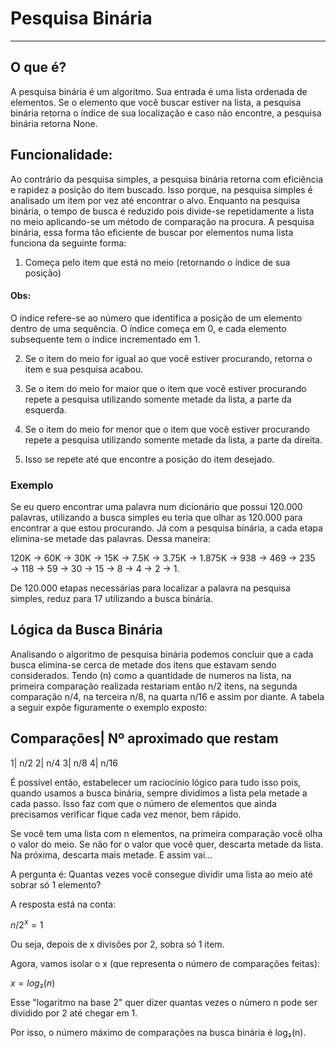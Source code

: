 # Pesquisa Binária
---

## O que é?
A pesquisa binária é um algoritmo. Sua entrada é uma lista ordenada de elementos. Se o elemento que você buscar estiver na lista, a pesquisa binária retorna o índice de sua localização e caso não encontre, a pesquisa binária retorna None.

## Funcionalidade:
Ao contrário da pesquisa simples, a pesquisa binária retorna com eficiência e rapidez a posição do item buscado. Isso porque, na pesquisa simples é analisado um item por vez até encontrar o alvo. Enquanto na pesquisa binária, o tempo de busca é reduzido pois divide-se repetidamente a lista no meio aplicando-se um método de comparação na procura. A pesquisa binária, essa forma tão eficiente de buscar por elementos numa lista funciona da seguinte forma:

1. Começa pelo item que está no meio (retornando o índice de sua posição)
#### Obs: 
O índice refere-se ao número que identifica a posição de um elemento dentro de uma sequência. O índice começa em 0, e cada elemento subsequente tem o índice incrementado em 1.

2.  Se o item do meio for igual ao que você estiver procurando, retorna o item e sua pesquisa acabou.

3. Se o item do meio for maior que o item que você estiver procurando repete a pesquisa utilizando somente metade da lista, a parte da esquerda. 

4. Se o item do meio for menor que o item que você estiver procurando repete a pesquisa utilizando somente metade da lista, a parte da direita. 

5. Isso se repete até que encontre a posição do item desejado.

### Exemplo 
Se eu quero encontrar uma palavra num dicionário que possui 120.000 palavras, utilizando a busca simples eu teria que olhar as 120.000 para encontrar a que estou procurando. Já com a pesquisa binária, a cada etapa elimina-se metade das palavras. Dessa maneira:

120K → 60K → 30K → 15K → 7.5K → 3.75K → 1.875K → 938 → 469 → 235 → 118 → 59 → 30 → 15 → 8 → 4 → 2 → 1.

De 120.000 etapas necessárias para localizar a palavra na pesquisa simples, reduz para 17 utilizando a busca binária.

## Lógica da Busca Binária
Analisando o algoritmo de pesquisa binária podemos concluir que a cada busca elimina-se cerca de metade dos itens que estavam sendo considerados. Tendo (n) como a quantidade de numeros na lista, na primeira comparação realizada restariam então n/2 itens, na segunda comparação n/4, na terceira n/8, na quarta n/16 e assim por diante. A tabela a seguir expõe figuramente o exemplo exposto:

Comparações| Nº aproximado que restam
---
1| n/2
2| n/4
3| n/8
4| n/16

É possível então, estabelecer um raciocínio lógico para tudo isso pois, quando usamos a busca binária, sempre dividimos a lista pela metade a cada passo. Isso faz com que o número de elementos que ainda precisamos verificar fique cada vez menor, bem rápido.

Se você tem uma lista com n elementos, na primeira comparação você olha o valor do meio.
Se não for o valor que você quer, descarta metade da lista.
Na próxima, descarta mais metade. E assim vai...

A pergunta é:
Quantas vezes você consegue dividir uma lista ao meio até sobrar só 1 elemento?

A resposta está na conta:

$n / 2^x = 1$

Ou seja, depois de x divisões por 2, sobra só 1 item.

Agora, vamos isolar o x (que representa o número de comparações feitas):

$x = log₂(n)$

Esse "logaritmo na base 2" quer dizer quantas vezes o número n pode ser dividido por 2 até chegar em 1.

Por isso, o número máximo de comparações na busca binária é log₂(n).